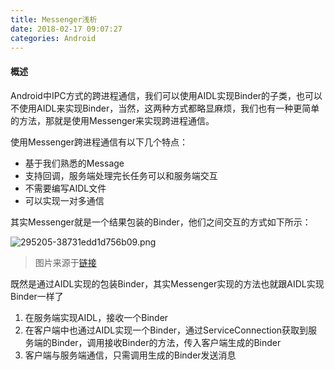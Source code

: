 ```yaml
---
title: Messenger浅析
date: 2018-02-17 09:07:27
categories: Android
---
```


#### 概述

Android中IPC方式的跨进程通信，我们可以使用AIDL实现Binder的子类，也可以不使用AIDL来实现Binder，当然，这两种方式都略显麻烦，我们也有一种更简单的方法，那就是使用Messenger来实现跨进程通信。

使用Messenger跨进程通信有以下几个特点：

* 基于我们熟悉的Message
* 支持回调，服务端处理完长任务可以和服务端交互
* 不需要编写AIDL文件
* 可以实现一对多通信

其实Messenger就是一个结果包装的Binder，他们之间交互的方式如下所示：

![295205-38731edd1d756b09.png](https://i.loli.net/2018/02/17/5a87bcdc8c52a.png)

> 图片来源于[链接](https://www.jianshu.com/p/af8991c83fcb)

既然是通过AIDL实现的包装Binder，其实Messenger实现的方法也就跟AIDL实现Binder一样了

1. 在服务端实现AIDL，接收一个Binder
2. 在客户端中也通过AIDL实现一个Binder，通过ServiceConnection获取到服务端的Binder，调用接收Binder的方法，传入客户端生成的Binder
3. 客户端与服务端通信，只需调用生成的Binder发送消息